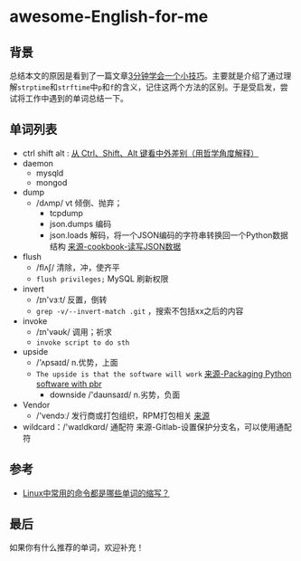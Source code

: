 # awesome-English-for-me

## 背景

总结本文的原因是看到了一篇文章[3分钟学会一个小技巧](https://mp.weixin.qq.com/s?__biz=MjM5MzgyODQxMQ==&mid=2650369197&idx=1&sn=0057a786cb28f9d264e8bdd5ed0a0d15&chksm=be9cd7f989eb5eefa012a502def9c071ac790e70162ec525c8dc43b087c961648ee1a9bb6264&mpshare=1&scene=1&srcid=1115C4UhHFYie2bJLm4K8erU#rd)。主要就是介绍了通过理解`strptime`和`strftime`中`p`和`f`的含义，记住这两个方法的区别。于是受启发，尝试将工作中遇到的单词总结一下。

## 单词列表
- ctrl shift alt : [从 Ctrl、Shift、Alt 键看中外差别（用哲学角度解释）](https://mp.weixin.qq.com/s?__biz=MzI5MDM4NTYwOA==&mid=2247486712&idx=1&sn=6c1503b9338f082e298df075bd260ae8&chksm=ec21f75fdb567e49a94b3ab0a46df255189c835acb0a8ea6b45bafd23f98026c5b2ce7269403&mpshare=1&scene=1&srcid=#rd)
- daemon
	- mysqld
	- mongod
- dump
  - /dʌmp/ vt 倾倒、抛弃；
	- tcpdump
	- json.dumps 编码
	- json.loads 解码，将一个JSON编码的字符串转换回一个Python数据结构 [来源-cookbook-读写JSON数据](https://python3-cookbook.readthedocs.io/zh_CN/latest/c06/p02_read-write_json_data.html)
- flush
  - /flʌʃ/ 清除，冲，使齐平 
  - `flush privileges;` MySQL 刷新权限
- invert
  - /ɪn'vɜːt/ 反置，倒转 
  - `grep -v/--invert-match .git` ，搜索不包括xx之后的内容
- invoke
  - /ɪn'vəʊk/ 调用；祈求 
  - `invoke script to do sth` 
- upside
  - /'ʌpsaɪd/ n.优势，上面 
  - `The upside is that the software will work` [来源-Packaging Python software with pbr](https://julien.danjou.info/packaging-python-with-pbr/)
	- downside  /'daʊnsaɪd/ n.劣势，负面 
- Vendor
  - /'vendɔː/ 发行商或打包组织，RPM打包相关 [来源](http://hlee.iteye.com/blog/343499)
- wildcard：/'waɪldkɑrd/ 通配符 来源-Gitlab-设置保护分支名，可以使用通配符

## 参考

- [Linux中常用的命令都是哪些单词的缩写？](https://www.zhihu.com/question/49073893)

## 最后

如果你有什么推荐的单词，欢迎补充！
